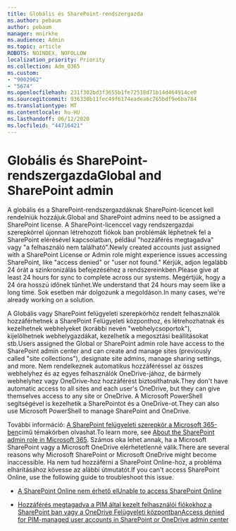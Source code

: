 ```yaml
---
title: Globális és SharePoint-rendszergazda
ms.author: pebaum
author: pebaum
manager: mnirkhe
ms.audience: Admin
ms.topic: article
ROBOTS: NOINDEX, NOFOLLOW
localization_priority: Priority
ms.collection: Adm_O365
ms.custom:
- "9002962"
- "5674"
ms.openlocfilehash: 231f302bd3f3655b1fe72518d71b14d464914ce0
ms.sourcegitcommit: 936330b11fec49f6174eadea6c765bdf9e6ba784
ms.translationtype: MT
ms.contentlocale: hu-HU
ms.lasthandoff: 06/12/2020
ms.locfileid: "44716421"
---
```

# <a name="global-and-sharepoint-admin"></a><span data-ttu-id="84824-102">Globális és SharePoint-rendszergazda</span><span class="sxs-lookup"><span data-stu-id="84824-102">Global and SharePoint admin</span></span>

<span data-ttu-id="84824-103">A globális és a SharePoint-rendszergazdáknak SharePoint-licencet kell rendelniük hozzájuk.</span><span class="sxs-lookup"><span data-stu-id="84824-103">Global and SharePoint admins need to be assigned a SharePoint license.</span></span> <span data-ttu-id="84824-104">A SharePoint-licenccel vagy rendszergazdai szerepkörrel újonnan létrehozott fiókok ban problémák léphetnek fel a SharePoint elérésével kapcsolatban, például "hozzáférés megtagadva" vagy "a felhasználó nem található".</span><span class="sxs-lookup"><span data-stu-id="84824-104">Newly created accounts just assigned with a SharePoint License or Admin role might experience issues accessing SharePoint, like "access denied" or "user not found."</span></span> <span data-ttu-id="84824-105">Kérjük, adjon legalább 24 órát a szinkronizálás befejezéséhez a rendszereinkben.</span><span class="sxs-lookup"><span data-stu-id="84824-105">Please give at least 24 hours for sync to complete across our systems.</span></span> <span data-ttu-id="84824-106">Megértjük, hogy a 24 óra hosszú időnek tűnhet.</span><span class="sxs-lookup"><span data-stu-id="84824-106">We understand that 24 hours may seem like a long time.</span></span> <span data-ttu-id="84824-107">Sok esetben már dolgozunk a megoldáson.</span><span class="sxs-lookup"><span data-stu-id="84824-107">In many cases, we're already working on a solution.</span></span>

<span data-ttu-id="84824-108">A Globális vagy SharePoint felügyeleti szerepkörhöz rendelt felhasználók hozzáférhetnek a SharePoint Felügyeleti központhoz, és létrehozhatnak és kezelhetnek webhelyeket (korábbi nevén "webhelycsoportok"), kijelölhetnek webhelygazdákat, kezelhetik a megosztási beállításokat stb.</span><span class="sxs-lookup"><span data-stu-id="84824-108">Users assigned the Global or SharePoint admin role have access to the SharePoint admin center and can create and manage sites (previously called "site collections"), designate site admins, manage sharing settings, and more.</span></span> <span data-ttu-id="84824-109">Nem rendelkeznek automatikus hozzáféréssel az összes webhelyhez és az egyes felhasználók OneDrive-jához, de bármely webhelyhez vagy OneDrive-hoz hozzáférést biztosíthatnak.</span><span class="sxs-lookup"><span data-stu-id="84824-109">They don't have automatic access to all sites and each user's OneDrive, but they can give themselves access to any site or OneDrive.</span></span> <span data-ttu-id="84824-110">A Microsoft PowerShell segítségével is kezelhetik a SharePointot és a OneDrive-ot.</span><span class="sxs-lookup"><span data-stu-id="84824-110">They can also use Microsoft PowerShell to manage SharePoint and OneDrive.</span></span>

<span data-ttu-id="84824-111">További információ: [A SharePoint felügyeleti szerepkör a Microsoft 365-ben](https://docs.microsoft.com/sharepoint/sharepoint-admin-role)című témakörben olvashat.</span><span class="sxs-lookup"><span data-stu-id="84824-111">To learn more, see [About the SharePoint admin role in Microsoft 365](https://docs.microsoft.com/sharepoint/sharepoint-admin-role).</span></span>
<span data-ttu-id="84824-112">Számos oka lehet annak, ha a Microsoft SharePoint vagy a Microsoft OneDrive elérhetetlenné válik.</span><span class="sxs-lookup"><span data-stu-id="84824-112">There are several reasons why Microsoft SharePoint or Microsoft OneDrive might become inaccessible.</span></span> <span data-ttu-id="84824-113">Ha nem tud hozzáférni a SharePoint Online-hoz, a probléma elhárításához kövesse az alábbi útmutatót.</span><span class="sxs-lookup"><span data-stu-id="84824-113">If you can't access SharePoint Online, use the following guide to troubleshoot this issue.</span></span>

- [<span data-ttu-id="84824-114">A SharePoint Online nem érhető el</span><span class="sxs-lookup"><span data-stu-id="84824-114">Unable to access SharePoint Online</span></span>](https://docs.microsoft.com/sharepoint/troubleshoot/sharing-and-permissions/sharepoint-online-inaccessible)

- [<span data-ttu-id="84824-115">Hozzáférés megtagadva a PIM által kezelt felhasználói fiókokhoz a SharePoint ban vagy a OneDrive Felügyeleti központban</span><span class="sxs-lookup"><span data-stu-id="84824-115">Access denied for PIM-managed user accounts in SharePoint or OneDrive admin center</span></span>](https://docs.microsoft.com/sharepoint/troubleshoot/administration/access-denied-to-pim-user-accounts)